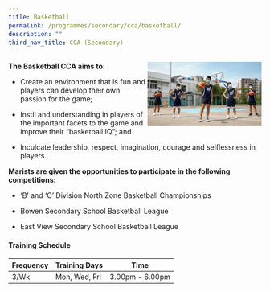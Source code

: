 ```yaml
---
title: Basketball
permalink: /programmes/secondary/cca/basketball/
description: ""
third_nav_title: CCA (Secondary)
---
```



<img align="right" src="/images/CCA/Secondary/Basketball_1.jpg" style="width:45%">


**The Basketball CCA aims to:**&nbsp;

*   Create an environment that is fun and players can develop their own passion for the game;&nbsp;  
    
*   Instil and understanding in players of the important facets to the game and improve their “basketball IQ”; and&nbsp;  
    
*   Inculcate leadership, respect, imagination, courage and selflessness in players.&nbsp;

  

**Marists are given the opportunities to participate in the following competitions:**&nbsp;

*   ‘B’ and ‘C’ Division North Zone Basketball Championships  
    
*   Bowen Secondary School Basketball League&nbsp;  
    
*   East View Secondary School Basketball League


#### Training Schedule

<table>
<thead>
  <tr>
    <th>Frequency</th>
    <th>Training Days</th>
    <th>Time</th>
  </tr>
</thead>
<tbody>
  <tr>
    <td>3/Wk</td>
    <td>Mon, Wed,  Fri </td>
    <td>3.00pm - 6.00pm</td>
  </tr>
</tbody>
</table>